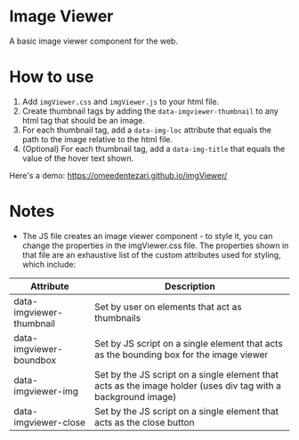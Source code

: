 # Image Viewer
A basic image viewer component for the web.  

# How to use
1.  Add `imgViewer.css` and `imgViewer.js` to your html file.
2.  Create thumbnail tags by adding the `data-imgviewer-thumbnail` to any html tag that should be an image.
3.  For each thumbnail tag, add a `data-img-loc` attribute that equals the path to the image relative to the html file.
4.  (Optional) For each thumbnail tag, add a `data-img-title` that equals the value of the hover text shown.

Here's a demo:
https://omeedentezari.github.io/imgViewer/
 
# Notes
- The JS file creates an image viewer component - to style it, you can change the properties in the imgViewer.css file.  The properties shown in that file are an exhaustive list of the custom attributes used for styling, which include:

| Attribute | Description |
| -------- | -------- |
| data-imgviewer-thumbnail | Set by user on elements that act as thumbnails |
| data-imgviewer-boundbox | Set by JS script on a single element that acts as the bounding box for the image viewer |
| data-imgviewer-img | Set by the JS script on a single element that acts as the image holder (uses div tag with a background image) |
| data-imgviewer-close | Set by the JS script on a single element that acts as the close button | 


